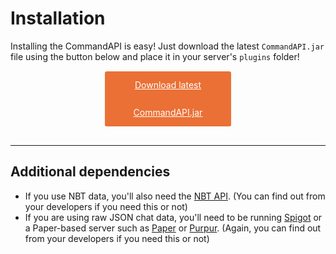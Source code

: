 # Installation

Installing the CommandAPI is easy! Just download the latest `CommandAPI.jar` file using the button below and place it in your server's `plugins` folder!

<br>

<a href="https://github.com/JorelAli/CommandAPI/releases/latest/download/CommandAPI.jar" style="
background-color:#EB7035;
border-radius:3px;
color:#ffffff;
display:block;
line-height:44px;
text-align:center;
width:40%;
margin-top: -30px;
margin-bottom: 30px;
margin-left:auto;
margin-right: auto;">Download latest CommandAPI.jar</a>

-----

## Additional dependencies

- If you use NBT data, you'll also need the [NBT API](https://www.spigotmc.org/resources/nbt-api.7939/). (You can find out from your developers if you need this or not)
- If you are using raw JSON chat data, you'll need to be running [Spigot](https://www.spigotmc.org/wiki/about-spigot/) or a Paper-based server such as [Paper](https://papermc.io/) or [Purpur](https://purpur.pl3x.net/). (Again, you can find out from your developers if you need this or not)

